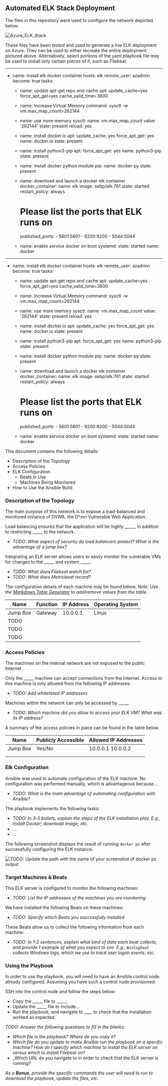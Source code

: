## Automated ELK Stack Deployment

The files in this repository were used to configure the network depicted below.

![Azure_ELK_Stack](https://user-images.githubusercontent.com/8868090/110556870-fb3f1600-8104-11eb-8f7b-cc42fdccdf34.jpg)



These files have been tested and used to generate a live ELK deployment on Azure. They can be used to either recreate the entire deployment pictured above. Alternatively, select portions of the yaml playbook file may be used to install only certain pieces of it, such as Filebeat.


---
- name: install elk docker container
  hosts: elk
  remote_user: azadmin
  become: true
  tasks:

    - name: update apt-get repo and cache
      apt: update_cache=yes force_apt_get=yes cache_valid_time=3600

    - name: Increase Virtual Memory
      command: sysctl -w vm.max_map_count=262144

    - name: use more memory
      sysctl:
        name: vm.max_map_count
        value: '262144'
        state: present
        reload: yes

    - name: install docker.io
      apt:
        update_cache: yes
        force_apt_get: yes
        name: docker.io
        state: present

    - name: install python3-pip
      apt:
        force_apt_get: yes
        name: python3-pip
        state: present

    - name: install docker python module
      pip:
        name: docker-py
        state: present

    - name: download and launch a docker elk container
      docker_container:
        name: elk
        image: sebp/elk:761
        state: started
        restart_policy: always
        # Please list the ports that ELK runs on
        published_ports:
          -  5601:5601
          -  9200:9200
          -  5044:5044

    - name: enable service docker on boot
      systemd:
        state: started
        name: docker


---
- name: install elk docker container
  hosts: elk
  remote_user: azadmin
  become: true
  tasks:

    - name: update apt-get repo and cache
      apt: update_cache=yes force_apt_get=yes cache_valid_time=3600

    - name: Increase Virtual Memory
      command: sysctl -w vm.max_map_count=262144

    - name: use more memory
      sysctl:
        name: vm.max_map_count
        value: '262144'
        state: present
        reload: yes

    - name: install docker.io
      apt:
        update_cache: yes
        force_apt_get: yes
        name: docker.io
        state: present

    - name: install python3-pip
      apt:
        force_apt_get: yes
        name: python3-pip
        state: present

    - name: install docker python module
      pip:
        name: docker-py
        state: present

    - name: download and launch a docker elk container
      docker_container:
        name: elk
        image: sebp/elk:761
        state: started
        restart_policy: always
        # Please list the ports that ELK runs on
        published_ports:
          -  5601:5601
          -  9200:9200
          -  5044:5044

    - name: enable service docker on boot
      systemd:
        state: started
        name: docker


This document contains the following details:
- Description of the Topology
- Access Policies
- ELK Configuration
  - Beats in Use
  - Machines Being Monitored
- How to Use the Ansible Build


### Description of the Topology

The main purpose of this network is to expose a load-balanced and monitored instance of DVWA, the D*mn Vulnerable Web Application.

Load balancing ensures that the application will be highly _____, in addition to restricting _____ to the network.
- _TODO: What aspect of security do load balancers protect? What is the advantage of a jump box?_

Integrating an ELK server allows users to easily monitor the vulnerable VMs for changes to the _____ and system _____.
- _TODO: What does Filebeat watch for?_
- _TODO: What does Metricbeat record?_

The configuration details of each machine may be found below.
_Note: Use the [Markdown Table Generator](http://www.tablesgenerator.com/markdown_tables) to add/remove values from the table_.

| Name     | Function | IP Address | Operating System |
|----------|----------|------------|------------------|
| Jump Box | Gateway  | 10.0.0.1   | Linux            |
| TODO     |          |            |                  |
| TODO     |          |            |                  |
| TODO     |          |            |                  |

### Access Policies

The machines on the internal network are not exposed to the public Internet. 

Only the _____ machine can accept connections from the Internet. Access to this machine is only allowed from the following IP addresses:
- _TODO: Add whitelisted IP addresses_

Machines within the network can only be accessed by _____.
- _TODO: Which machine did you allow to access your ELK VM? What was its IP address?_

A summary of the access policies in place can be found in the table below.

| Name     | Publicly Accessible | Allowed IP Addresses |
|----------|---------------------|----------------------|
| Jump Box | Yes/No              | 10.0.0.1 10.0.0.2    |
|          |                     |                      |
|          |                     |                      |

### Elk Configuration

Ansible was used to automate configuration of the ELK machine. No configuration was performed manually, which is advantageous because...
- _TODO: What is the main advantage of automating configuration with Ansible?_

The playbook implements the following tasks:
- _TODO: In 3-5 bullets, explain the steps of the ELK installation play. E.g., install Docker; download image; etc._
- ...
- ...

The following screenshot displays the result of running `docker ps` after successfully configuring the ELK instance.

![TODO: Update the path with the name of your screenshot of docker ps output](Images/docker_ps_output.png)

### Target Machines & Beats
This ELK server is configured to monitor the following machines:
- _TODO: List the IP addresses of the machines you are monitoring_

We have installed the following Beats on these machines:
- _TODO: Specify which Beats you successfully installed_

These Beats allow us to collect the following information from each machine:
- _TODO: In 1-2 sentences, explain what kind of data each beat collects, and provide 1 example of what you expect to see. E.g., `Winlogbeat` collects Windows logs, which we use to track user logon events, etc._

### Using the Playbook
In order to use the playbook, you will need to have an Ansible control node already configured. Assuming you have such a control node provisioned: 

SSH into the control node and follow the steps below:
- Copy the _____ file to _____.
- Update the _____ file to include...
- Run the playbook, and navigate to ____ to check that the installation worked as expected.

_TODO: Answer the following questions to fill in the blanks:_
- _Which file is the playbook? Where do you copy it?_
- _Which file do you update to make Ansible run the playbook on a specific machine? How do I specify which machine to install the ELK server on versus which to install Filebeat on?_
- _Which URL do you navigate to in order to check that the ELK server is running?

_As a **Bonus**, provide the specific commands the user will need to run to download the playbook, update the files, etc._
